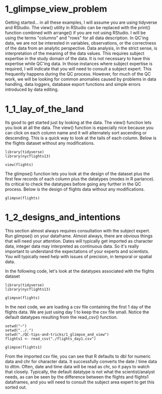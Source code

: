 # 1_glimpse_view_problem

Getting started... in all these examples, I will assume you are using tidyverse and RStudio. The view() utility in RStudio can be replaced with the print() function combined with arrange() if you are not using RStudio. I will be using the terms "columns" and "rows" for all data description. In QC'ing data, we are not be interested in variables, observations, or the correctness of the data from an analytic perspective. Data analysis, in the strict sense, is interpretation of the meaning of the data values. This requires subject expertise in the study domain of the data. It is not necessary to have this expertise while QC'ing data. In those instances where subject expertise is required, I will indicate that you will need to consult a subject expert. This frequently happens during the QC process. However, for much of the QC work, we will be looking for common anomalies caused by problems in data handling, data loggers, database export functions and simple errors introduced by data editing.

# 1_1_lay_of_the_land

Its good to get started just by looking at the data. The view() function lets you look at all the data. The view() function is especially nice because you can click on each column name and it will alternately sort ascending or descending. This is a quick way to look at the tails of each column. Below is the flights dataset without any modifications.

    library(tidyverse) 
    library(nycflights13)
    
    view(flights)
    
The glimpse() function lets you look at the design of the dataset plus the first few records of each column plus the datatypes (modes in R parlance). Its critical to check the datatypes before going any further in the QC process. Below is the design of flights data without any modifications.   
    
    glimpse(flights)
    
# 1_2_designs_and_intentions

This section almost always requires consultation with the subject expert. Run glimpse() on your dataframe. Almost always, there are obvious things that will need your attention. Dates will typically get imported as character data, integer data may interpreted as continuous data. So it's really important to understand the expectations of your experts and scientists. You will typically need help with issues of precision, in temporal or spatial data. 

In the following code, let's look at the datatypes associated with the flights dataset

    library(tidyverse)
    library(nycflights13)
    
    glimpse(flights)

In the next code, we are loading a csv file containing the first 1 day of the flights data. We are just using day 1 to keep the csv file small. Notice the default datatypes resulting from the read_csv() function.
    
    setwd("~")
    setwd("../.")
    setwd("./QC-tips-and-tricks/1_glimpse_and_view")
    flights1 <- read_csv("./flights_day1.csv")
    
    glimpse(flights1)

From the imported csv file, you can see that R defaults to dbl for numeric data and 
chr for character data. It successfully converts the date / time data to dttm. Often, date and time data will be read as chr, so it pays to watch that closely. Typically, the default datatype is not what the scientist/analyst needs, as can be seen by the difference between the flights and flights1 dataframes, and you will need to consult the subject area expert to get this sorted out.

    
